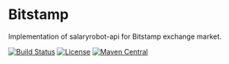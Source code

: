 # Bitstamp
Implementation of salaryrobot-api for Bitstamp exchange market.  

[![Build Status](https://travis-ci.org/tonda100/bitstamp.svg?branch=dev)](https://travis-ci.org/tonda100/bitstamp)
[![License](http://www.apache.org/licenses/LICENSE-2.0)](http://www.apache.org/licenses/LICENSE-2.0)
[![Maven Central](http://search.maven.org/#search%7Cga%7C1%7Ca%3A%22salaryrobot-api%22)](http://search.maven.org/#search%7Cga%7C1%7Ca%3A%22salaryrobot-api%22)
